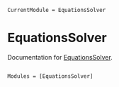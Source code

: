 ```@meta
CurrentModule = EquationsSolver
```

# EquationsSolver

Documentation for [EquationsSolver](https://github.com/jake484/EquationsSolver.jl).

```@index
```

```@autodocs
Modules = [EquationsSolver]
```
